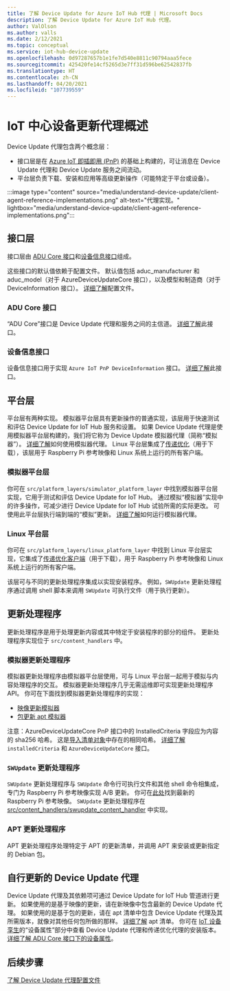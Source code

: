 ```yaml
---
title: 了解 Device Update for Azure IoT Hub 代理 | Microsoft Docs
description: 了解 Device Update for Azure IoT Hub 代理。
author: ValOlson
ms.author: valls
ms.date: 2/12/2021
ms.topic: conceptual
ms.service: iot-hub-device-update
ms.openlocfilehash: 0d97287657b1e1fe7d540e8811c90794aaa5fece
ms.sourcegitcommit: 425420fe14cf5265d3e7ff31d596be62542837fb
ms.translationtype: HT
ms.contentlocale: zh-CN
ms.lasthandoff: 04/20/2021
ms.locfileid: "107739559"
---
```

# <a name="device-update-for-iot-hub-agent-overview"></a>IoT 中心设备更新代理概述

Device Update 代理包含两个概念层：

* 接口层是在 [Azure IoT 即插即用 (PnP)](../iot-pnp/overview-iot-plug-and-play.md) 的基础上构建的，可让消息在 Device Update 代理和 Device Update 服务之间流动。
* 平台层负责下载、安装和应用等高级更新操作（可能特定于平台或设备）。

:::image type="content" source="media/understand-device-update/client-agent-reference-implementations.png" alt-text="代理实现。" lightbox="media/understand-device-update/client-agent-reference-implementations.png":::

## <a name="the-interface-layer"></a>接口层

接口层由 [ADU Core 接口](https://github.com/Azure/iot-hub-device-update/tree/main/src/agent/adu_core_interface)和[设备信息接口](https://github.com/Azure/iot-hub-device-update/tree/main/src/agent/device_info_interface)组成。

这些接口的默认值依赖于配置文件。 默认值包括 aduc_manufacturer 和 aduc_model（对于 AzureDeviceUpdateCore 接口），以及模型和制造商（对于 DeviceInformation 接口）。 [详细了解](device-update-configuration-file.md)配置文件。

### <a name="adu-core-interface"></a>ADU Core 接口

“ADU Core”接口是 Device Update 代理和服务之间的主信道。 [详细了解](device-update-plug-and-play.md#adu-core-interface)此接口。

### <a name="device-information-interface"></a>设备信息接口

设备信息接口用于实现 `Azure IoT PnP DeviceInformation` 接口。 [详细了解](device-update-plug-and-play.md#device-information-interface)此接口。

## <a name="the-platform-layer"></a>平台层

平台层有两种实现。 模拟器平台层具有更新操作的普通实现，该层用于快速测试和评估 Device Update for IoT Hub 服务和设置。 如果 Device Update 代理是使用模拟器平台层构建的，我们将它称为 Device Update 模拟器代理（简称“模拟器”）。 [详细了解](https://github.com/Azure/iot-hub-device-update/blob/main/docs/agent-reference/how-to-run-agent.md)如何使用模拟器代理。 Linux 平台层集成了[传递优化](https://github.com/microsoft/do-client)（用于下载），该层用于 Raspberry Pi 参考映像和 Linux 系统上运行的所有客户端。

### <a name="simulator-platform-layer"></a>模拟器平台层

你可在 `src/platform_layers/simulator_platform_layer` 中找到模拟器平台层实现，它用于测试和评估 Device Update for IoT Hub。  通过模拟“模拟器”实现中的许多操作，可减少进行 Device Update for IoT Hub 试验所需的实际更改。  可使用此平台层执行端到端的“模拟”更新。 [详细了解](https://github.com/Azure/iot-hub-device-update/blob/main/docs/agent-reference/how-to-run-agent.md)如何运行模拟器代理。

### <a name="linux-platform-layer"></a>Linux 平台层

你可在 `src/platform_layers/linux_platform_layer` 中找到 Linux 平台层实现，它集成了[传递优化客户端](https://github.com/microsoft/do-client/releases)（用于下载），用于 Raspberry Pi 参考映像和 Linux 系统上运行的所有客户端。

该层可与不同的更新处理程序集成以实现安装程序。 例如，`SWUpdate` 更新处理程序通过调用 shell 脚本来调用 `SWUpdate` 可执行文件（用于执行更新）。

## <a name="update-handlers"></a>更新处理程序

更新处理程序是用于处理更新内容或其中特定于安装程序的部分的组件。 更新处理程序实现位于 `src/content_handlers` 中。

### <a name="simulator-update-handler"></a>模拟器更新处理程序

模拟器更新处理程序由模拟器平台层使用，可与 Linux 平台层一起用于模拟与内容处理程序的交互。 模拟器更新处理程序几乎无需运维即可实现更新处理程序 API。 你可在下面找到模拟器更新处理程序的实现：
* [映像更新模拟器](https://github.com/Azure/iot-hub-device-update/blob/main/src/content_handlers/swupdate_handler/inc/aduc/swupdate_simulator_handler.hpp)
* [包更新 apt 模拟器](https://github.com/Azure/iot-hub-device-update/blob/main/src/content_handlers/apt_handler/inc/aduc/apt_simulator_handler.hpp)

注意：AzureDeviceUpdateCore PnP 接口中的 InstalledCriteria 字段应为内容的 sha256 哈希。 这是[导入清单对象](import-update.md#create-a-device-update-import-manifest)中存在的相同哈希。 [详细了解](device-update-plug-and-play.md) `installedCriteria` 和 `AzureDeviceUpdateCore` 接口。

### <a name="swupdate-update-handler"></a>`SWUpdate` 更新处理程序

`SWUpdate` 更新处理程序与 `SWUpdate` 命令行可执行文件和其他 shell 命令相集成，专门为 Raspberry Pi 参考映像实现 A/B 更新。 你可在[此处](https://github.com/Azure/iot-hub-device-update/releases)找到最新的 Raspberry Pi 参考映像。 `SWUpdate` 更新处理程序在 [src/content_handlers/swupdate_content_handler](https://github.com/Azure/iot-hub-device-update/tree/main/src/content_handlers/swupdate_handler) 中实现。

### <a name="apt-update-handler"></a>APT 更新处理程序

APT 更新处理程序处理特定于 APT 的更新清单，并调用 APT 来安装或更新指定的 Debian 包。

## <a name="self-update-device-update-agent"></a>自行更新的 Device Update 代理

Device Update 代理及其依赖项可通过 Device Update for IoT Hub 管道进行更新。 如果使用的是基于映像的更新，请在新映像中包含最新的 Device Update 代理。 如果使用的是基于包的更新，请在 apt 清单中包含 Device Update 代理及其所需版本，就像对其他任何包所做的那样。 [详细了解](device-update-apt-manifest.md) apt 清单。 你可在 [IoT 设备孪生](../iot-hub/iot-hub-devguide-device-twins.md)的“设备属性”部分中查看 Device Update 代理和传递优化代理的安装版本。 [详细了解 ADU Core 接口下的设备属性](device-update-plug-and-play.md#device-properties)。

## <a name="next-steps"></a>后续步骤
[了解 Device Update 代理配置文件](device-update-configuration-file.md)
